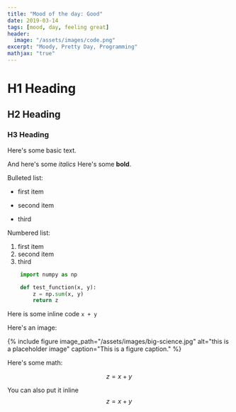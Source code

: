 ```yaml
---
title: "Mood of the day: Good"
date: 2019-03-14
tags: [mood, day, feeling great]
header:
  image: "/assets/images/code.png"
excerpt: "Moody, Pretty Day, Programming"
mathjax: "true"
---
```



# H1 Heading

## H2 Heading

### H3 Heading

Here's some basic text.

And here's some *italics*
Here's some **bold**.


Bulleted list:
* first item
+ second item
- third

Numbered list:
1. first item
2. second item
3. third

```python
	import numpy as np

	def test_function(x, y):
		z = np.sum(x, y)
		return z
```

Here is some inline code `x + y`

Here's an image:

{% include figure image_path="/assets/images/big-science.jpg" alt="this is a placeholder image" caption="This is a figure caption." %}

Here's some math:

$$z=x+y$$

You can also put it inline $$z=x+y$$